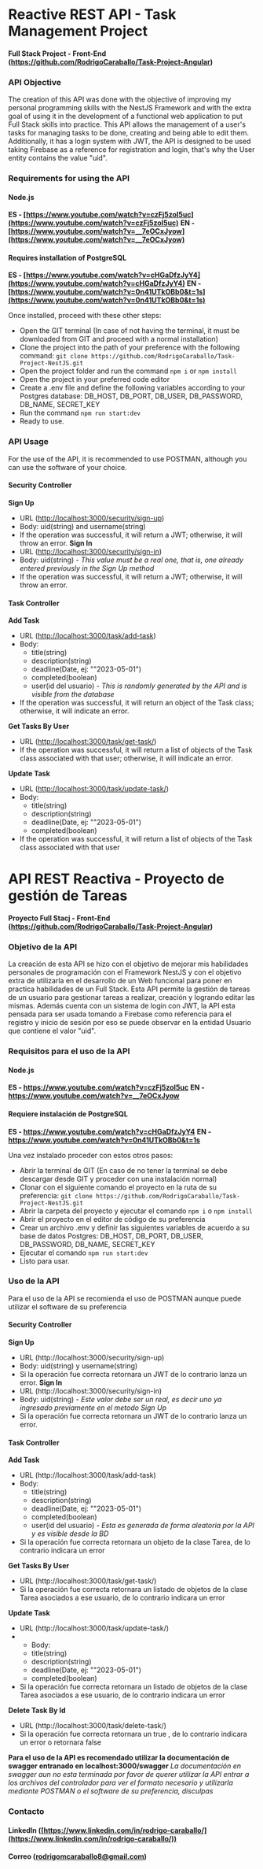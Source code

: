 
# Reactive REST API - Task Management Project
#### Full Stack Project - Front-End (https://github.com/RodrigoCaraballo/Task-Project-Angular)

### API Objective

The creation of this API was done with the objective of improving my personal programming skills with the NestJS Framework and with the extra goal of using it in the development of a functional web application to put Full Stack skills into practice. This API allows the management of a user's tasks for managing tasks to be done, creating and being able to edit them. Additionally, it has a login system with JWT, the API is designed to be used taking Firebase as a reference for registration and login, that's why the User entity contains the value "uid".

### Requirements for using the API

#### Node.js

**ES - [https://www.youtube.com/watch?v=czFj5zoI5uc](https://www.youtube.com/watch?v=czFj5zoI5uc)** **EN - [https://www.youtube.com/watch?v=__7eOCxJyow](https://www.youtube.com/watch?v=__7eOCxJyow)**

#### Requires installation of PostgreSQL

**ES - [https://www.youtube.com/watch?v=cHGaDfzJyY4](https://www.youtube.com/watch?v=cHGaDfzJyY4)** **EN - [https://www.youtube.com/watch?v=0n41UTkOBb0&t=1s](https://www.youtube.com/watch?v=0n41UTkOBb0&t=1s)**

Once installed, proceed with these other steps:

-   Open the GIT terminal (In case of not having the terminal, it must be downloaded from GIT and proceed with a normal installation)
-   Clone the project into the path of your preference with the following command: `git clone https://github.com/RodrigoCaraballo/Task-Project-NestJS.git`
-   Open the project folder and run the command `npm i` or `npm install`
-   Open the project in your preferred code editor
-   Create a .env file and define the following variables according to your Postgres database: DB_HOST, DB_PORT, DB_USER, DB_PASSWORD, DB_NAME, SECRET_KEY
-   Run the command `npm run start:dev`
-   Ready to use.

### API Usage

For the use of the API, it is recommended to use POSTMAN, although you can use the software of your choice.

#### Security Controller

**Sign Up**

-   URL ([http://localhost:3000/security/sign-up](http://localhost:3000/security/sign-up))
-   Body: uid(string) and username(string)
-   If the operation was successful, it will return a JWT; otherwise, it will throw an error. **Sign In**
-   URL ([http://localhost:3000/security/sign-in](http://localhost:3000/security/sign-in))
-   Body: uid(string) - _This value must be a real one, that is, one already entered previously in the Sign Up method_
-   If the operation was successful, it will return a JWT; otherwise, it will throw an error.

#### Task Controller

**Add Task**

-   URL ([http://localhost:3000/task/add-task](http://localhost:3000/task/add-task))
-   Body:
    -   title(string)
    -   description(string)
    -   deadline(Date, ej: ""2023-05-01")
    -   completed(boolean)
    -   user(id del usuario) - _This is randomly generated by the API and is visible from the database_
-   If the operation was successful, it will return an object of the Task class; otherwise, it will indicate an error.

**Get Tasks By User**

-   URL ([http://localhost:3000/task/get-task/](http://localhost:3000/task/get-task/)<indicar-id-usuario>)
-   If the operation was successful, it will return a list of objects of the Task class associated with that user; otherwise, it will indicate an error.

**Update Task**

-   URL ([http://localhost:3000/task/update-task/](http://localhost:3000/task/update-task/)<indicar-id-tarea>)
-   Body:
    -   title(string)
    -   description(string)
    -   deadline(Date, ej: ""2023-05-01")
    -   completed(boolean)
-   If the operation was successful, it will return a list of objects of the Task class associated with that user

# API REST Reactiva - Proyecto de gestión de Tareas
#### Proyecto Full Stacj - Front-End (https://github.com/RodrigoCaraballo/Task-Project-Angular)
	
### Objetivo de la API
La creación de esta API se hizo con el objetivo de mejorar mis habilidades personales de programación con el Framework NestJS y con el objetivo extra de utilizarla en el desarrollo de un Web funcional para poner en practica habilidades de un Full Stack. Esta API permite la gestión de tareas de un usuario para gestionar tareas a realizar, creación y logrando editar las mismas. Además cuenta con un sistema de login con JWT, la API esta pensada para ser usada tomando a Firebase como referencia para el registro y inicio de sesión por eso se puede observar en la entidad Usuario que contiene el valor "uid".
### Requisitos para el uso de la API
#### Node.js 
**ES - https://www.youtube.com/watch?v=czFj5zoI5uc** 
**EN - https://www.youtube.com/watch?v=__7eOCxJyow**

#### Requiere instalación de PostgreSQL
**ES - https://www.youtube.com/watch?v=cHGaDfzJyY4** 
**EN - https://www.youtube.com/watch?v=0n41UTkOBb0&t=1s**

Una vez instalado proceder con estos otros pasos:
 - Abrir la terminal de GIT (En caso de no tener la terminal se debe descargar desde GIT y proceder con una instalación normal)
 - Clonar con el siguiente comando el proyecto en la ruta de su preferencia: ``git clone https://github.com/RodrigoCaraballo/Task-Project-NestJS.git``
 - Abrir la carpeta del proyecto y ejecutar el comando ``npm i`` o ``npm install``
 - Abrir el proyecto en el editor de código de su preferencia
 - Crear un archivo .env y definir las siguientes variables de acuerdo a su base de datos Postgres: DB_HOST, DB_PORT, DB_USER, DB_PASSWORD, DB_NAME, SECRET_KEY
 - Ejecutar el comando ``npm run start:dev``
 - Listo para usar.

### Uso de la API
Para el uso de la API se recomienda el uso de POSTMAN aunque puede utilizar el software de su preferencia

#### Security Controller
**Sign Up**
 - URL (http://localhost:3000/security/sign-up)
 - Body: uid(string) y username(string)
 - Si la operación fue correcta retornara un JWT de lo contrario lanza un error.
**Sign In**
 - URL (http://localhost:3000/security/sign-in)
 - Body: uid(string) - *Este valor debe ser un real, es decir uno ya ingresado previamente en el metodo Sign Up*
 - Si la operación fue correcta retornara un JWT de lo contrario lanza un error.
 #### Task Controller
**Add Task**
 - URL (http://localhost:3000/task/add-task)
 - Body: 
	-	title(string)
	-	description(string)
	-	deadline(Date, ej: ""2023-05-01")
	-	completed(boolean)
	-	user(id del usuario) - *Esta es generada de forma aleatoria por la API y es visible desde la BD*
 - Si la operación fue correcta retornara un objeto de la clase Tarea, de lo contrario indicara un error

**Get Tasks By User**
- URL (http://localhost:3000/task/get-task/<indicar-id-usuario>)
 - Si la operación fue correcta retornara un listado de objetos de la clase Tarea asociados a ese usuario, de lo contrario indicara un error

**Update Task**
 - URL (http://localhost:3000/task/update-task/<indicar-id-tarea>)
 -  - Body: 
	-	title(string)
	-	description(string)
	-	deadline(Date, ej: ""2023-05-01")
	-	completed(boolean)
 - Si la operación fue correcta retornara un listado de objetos de la clase Tarea asociados a ese usuario, de lo contrario indicara un error

**Delete Task By Id**
- URL (http://localhost:3000/task/delete-task/<indicar-id-tarea>)
 - Si la operación fue correcta retornara un true , de lo contrario indicara un error o retornara false

 **Para el uso de la API es recomendado utilizar la documentación de swagger entranado en localhost:3000/swagger**
 *La documentación en swagger aun no esta terminada por favor de querer utilizar la API entrar a los archivos del controlador para ver el formato necesario y utilizarla mediante POSTMAN o el software de su preferencia, disculpas*

    
### Contacto

#### [](https://github.com/RodrigoCaraballo#linkedin-httpswwwlinkedincominrodrigo-caraballo-1)LinkedIn ([https://www.linkedin.com/in/rodrigo-caraballo/](https://www.linkedin.com/in/rodrigo-caraballo/))

#### [](https://github.com/RodrigoCaraballo#correo-rodrigomcaraballo8gmailcom)Correo ([rodrigomcaraballo8@gmail.com](mailto:rodrigomcaraballo8@gmail.com))
